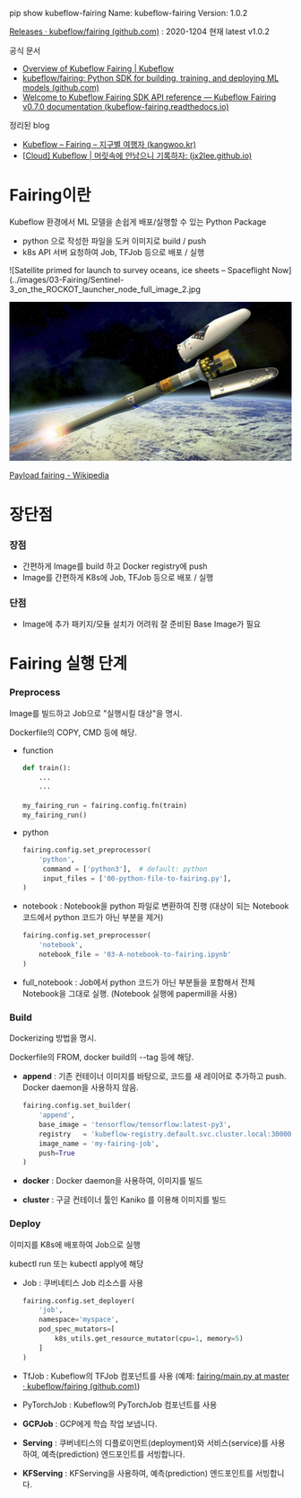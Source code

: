 

pip show kubeflow-fairing
Name: kubeflow-fairing
Version: 1.0.2

[Releases · kubeflow/fairing (github.com)](https://github.com/kubeflow/fairing/releases) : 2020-1204 현재 latest v1.0.2





공식 문서

- [Overview of Kubeflow Fairing | Kubeflow](https://www.kubeflow.org/docs/components/fairing/fairing-overview/)
- [kubeflow/fairing: Python SDK for building, training, and deploying ML models (github.com)](https://github.com/kubeflow/fairing)
- [Welcome to Kubeflow Fairing SDK API reference — Kubeflow Fairing v0.7.0 documentation (kubeflow-fairing.readthedocs.io)](https://kubeflow-fairing.readthedocs.io/en/latest/index.html)

정리된 blog

- [Kubeflow – Fairing – 지구별 여행자 (kangwoo.kr)](https://www.kangwoo.kr/2020/03/14/kubeflow-fairing/)
- [[Cloud\] Kubeflow | 머릿속에 안남으니 기록하자: (jx2lee.github.io)](https://jx2lee.github.io/cloud-kubeflow_fairing/)



# Fairing이란

Kubeflow 환경에서 ML 모델을 손쉽게 배포/실행할 수 있는 Python Package

- python 으로 작성한 파일을 도커 이미지로 build / push
- k8s API 서버 요청하여  Job, TFJob 등으로 배포 / 실행

![Satellite primed for launch to survey oceans, ice sheets – Spaceflight Now](../images/03-Fairing/Sentinel-3_on_the_ROCKOT_launcher_node_full_image_2.jpg

![ESA - Mission control ready for Gaia launch](../images/03-Fairing/Gaia_launch_pillars.jpg)

[Payload fairing - Wikipedia](https://en.wikipedia.org/wiki/Payload_fairing)

# 장단점

### 장점

- 간편하게 Image를 build 하고 Docker registry에 push
- Image를 간편하게 K8s에 Job, TFJob 등으로 배포 / 실행

### 단점

- Image에 추가 패키지/모듈 설치가 어려워 잘 준비된 Base Image가 필요

# Fairing 실행 단계

### Preprocess

Image를 빌드하고 Job으로 "실행시킬 대상"을 명시.

Dockerfile의 COPY, CMD 등에 해당.

- function 

  ``` python
  def train():
      ...
      ...
      
  my_fairing_run = fairing.config.fn(train)
  my_fairing_run()
  ```

- python

  ```python
  fairing.config.set_preprocessor(
      'python', 
       command = ['python3'],  # default: python
       input_files = ['00-python-file-to-fairing.py'],     
  )
  ```

- notebook : Notebook을 python 파일로 변환하여 진행  (대상이 되는 Notebook 코드에서 python 코드가 아닌 부분을 제거)

  ```python
  fairing.config.set_preprocessor(
      'notebook', 
      notebook_file = '03-A-notebook-to-fairing.ipynb'
  )
  ```

- full_notebook : Job에서 python 코드가 아닌 부분들을 포함해서 전체 Notebook을 그대로 실행. (Notebook 실행에 papermill을 사용)

### Build

Dockerizing 방법을 명시.

Dockerfile의 FROM, docker build의 --tag 등에 해당.

- **append** : 기존 컨테이너 이미지를 바탕으로, 코드를 새 레이어로 추가하고 push. Docker daemon을 사용하지 않음.

  ```python
  fairing.config.set_builder(
      'append',
      base_image = 'tensorflow/tensorflow:latest-py3',
      registry   = 'kubeflow-registry.default.svc.cluster.local:30000',
      image_name = 'my-fairing-job', 
      push=True
  )
  ```

- **docker** : Docker daemon을 사용하여, 이미지를 빌드

- **cluster** : 구글 컨테이너 툴인 Kaniko 를 이용해 이미지를 빌드

### Deploy

이미지를 K8s에 배포하여 Job으로 실행

kubectl run 또는 kubectl apply에 해당

- Job : 쿠버네티스 Job 리소스를 사용

  ```python
  fairing.config.set_deployer(
      'job',
      namespace='myspace',
      pod_spec_mutators=[
          k8s_utils.get_resource_mutator(cpu=1, memory=5)
      ]
  )
  ```

- TfJob : Kubeflow의 TFJob 컴포넌트를 사용 (예제: [fairing/main.py at master · kubeflow/fairing (github.com)](https://github.com/kubeflow/fairing/blob/master/examples/distributed-training/main.py))

- PyTorchJob : Kubeflow의 PyTorchJob 컴포넌트를 사용

- **GCPJob** : GCP에게 학습 작업 보냅니다.

- **Serving** : 쿠버네티스의 디플로이먼트(deployment)와 서비스(service)를 사용하여, 예측(prediction) 엔드포인트를 서빙합니다.

- **KFServing** : KFServing을 사용하여, 예측(prediction) 엔드포인트를 서빙합니다.
